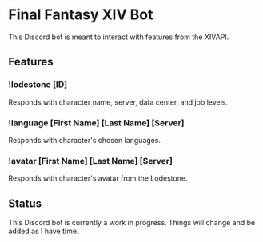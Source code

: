 # Final Fantasy XIV Bot
This Discord bot is meant to interact with features from the XIVAPI. 

## Features
### !lodestone [ID]
Responds with character name, server, data center, and job levels.

### !language [First Name] [Last Name] [Server]
Responds with character's chosen languages.

### !avatar [First Name] [Last Name] [Server]
Responds with character's avatar from the Lodestone.


## Status
This Discord bot is currently a work in progress. Things will change and be added as I have time.